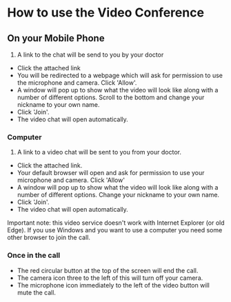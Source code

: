 # How to use the Video Conference

## On your Mobile Phone
1. A link to the chat will be send to you by your doctor
- Click the attached link
- You will be redirected to a webpage which will ask for permission to use the microphone and camera. Click 'Allow'.
- A window will pop up to show what the video will look like along with a number of different options. Scroll to the bottom and change your nickname to your own name.
- Click 'Join'.
- The video chat will open automatically.

### Computer 
1. A link to a video chat will be sent to you from your doctor.
- Click the attached link.
- Your default browser will open and ask for permission to use your microphone and camera. Click 'Allow'
- A window will pop up to show what the video will look like along with a number of different options. Change your nickname to your own name.
- Click 'Join'.
- The video chat will open automatically.

Important note: this video service doesn't work with Internet Explorer (or old Edge). If you use Windows and you want to use a computer you need some other browser to join the call.

### Once in the call
- The red circular button at the top of the screen will end the call.
- The camera icon three to the left of this will turn off your camera.
- The microphone icon immediately to the left of the video button will mute the call.
